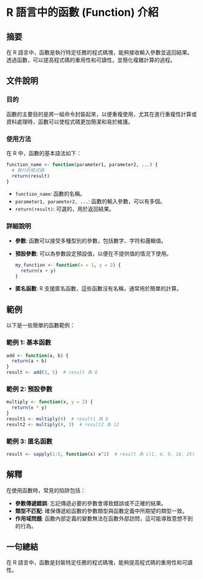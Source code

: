 <!--
Meta Description: # R 語言中的函數 (Function) 介紹 ## 摘要 在 R 語言中，函數是執行特定任務的程式碼塊，能夠接收輸入參數並返回結果。透過函數，可以提高程式碼的重用性和可讀性，並簡化複雜計算的過程。 ## 文件說明 ### 目的 函數的主要目的是將一組命令封裝起來，以便重複使用，尤其在進行重複性計...
Meta Keywords: function, result, return, multiply, 語言中
-->

# R 語言中的函數 (Function) 介紹

## 摘要
在 R 語言中，函數是執行特定任務的程式碼塊，能夠接收輸入參數並返回結果。透過函數，可以提高程式碼的重用性和可讀性，並簡化複雜計算的過程。

## 文件說明
### 目的
函數的主要目的是將一組命令封裝起來，以便重複使用，尤其在進行重複性計算或資料處理時，函數可以使程式碼更加簡潔和易於維護。

### 使用方法
在 R 中，函數的基本語法如下：

```R
function_name <- function(parameter1, parameter2, ...) {
  # 執行的程式碼
  return(result)
}
```

- `function_name`: 函數的名稱。
- `parameter1, parameter2, ...`: 函數的輸入參數，可以有多個。
- `return(result)`: 可選的，用於返回結果。

### 詳細說明
- **參數**: 函數可以接受多種型別的參數，包括數字、字符和邏輯值。
- **預設參數**: 可以為參數設定預設值，以便在不提供值的情況下使用。
  
  ```R
  my_function <- function(x = 1, y = 2) {
    return(x + y)
  }
  ```

- **匿名函數**: R 支援匿名函數，這些函數沒有名稱，通常用於簡單的計算。

## 範例
以下是一些簡單的函數範例：

### 範例 1: 基本函數
```R
add <- function(a, b) {
  return(a + b)
}
result <- add(3, 5)  # result 為 8
```

### 範例 2: 預設參數
```R
multiply <- function(x, y = 2) {
  return(x * y)
}
result1 <- multiply(4)  # result1 為 8
result2 <- multiply(4, 3)  # result2 為 12
```

### 範例 3: 匿名函數
```R
result <- sapply(1:5, function(x) x^2)  # result 為 c(1, 4, 9, 16, 25)
```

## 解釋
在使用函數時，常見的陷阱包括：
- **參數傳遞錯誤**: 忘記傳遞必要的參數會導致錯誤或不正確的結果。
- **類型不匹配**: 確保傳遞給函數的參數類型與函數定義中所期望的類型一致。
- **作用域問題**: 函數內部定義的變數無法在函數外部訪問，這可能導致意想不到的行為。

## 一句總結
在 R 語言中，函數是封裝特定任務的程式碼塊，能夠提高程式碼的重用性和可讀性。